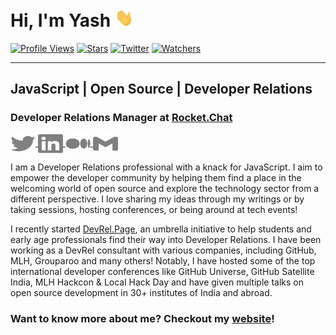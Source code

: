 # Hi, I'm Yash  <img src="./Hi.gif" width="30px">
[![Profile Views](https://komarev.com/ghpvc/?username=yashovardhan)](https://yashovardhan.dev)
[![Stars](https://img.shields.io/github/stars/yashovardhan)](https://yashovardhan.dev)
[![Twitter](https://img.shields.io/twitter/follow/yashovardhan)](https://twitter.com/yashovardhan)
[![Watchers](https://img.shields.io/github/watchers/yashovardhan/yashovardhan)](https://yashovardhan.dev)
<hr>

## JavaScript | Open Source | Developer Relations
### Developer Relations Manager at [Rocket.Chat](https://github.com/RocketChat)

<p>
    <a href="https://www.twitter.com/yashovardhan/" target="blank">
    <img align="center" src="./twitter.svg" alt="yashovardhan" height="30" width="40" class="icon"/>
    </a>
    <a href="https://www.linkedin.com/in/yashovardhanagrawal/" target="blank">
        <img align="center" src="./linkedin.svg" alt="yashovardhanagrawal" height="30" width="40" class="icon"/>
    </a>
    <a href="https://medium.com/@yashovardhana" target="blank">
        <img align="center" src="./medium.svg" alt="yashovardhana" height="30" width="40" class="icon"/>
    </a>
    <a href="mailto:hi@yashovardhan.dev">
        <img align="center" src="./gmail.svg" height="30" width="40" class="icon"/>
    </a>
</p>

I am a Developer Relations professional with a knack for JavaScript. I aim to empower the developer community by helping them find a place in the welcoming world of open source and explore the technology sector from a different perspective. I love sharing my ideas through my writings or by taking sessions, hosting conferences, or being around at tech events!


I recently started <a href="https://devrel.page">DevRel.Page</a>, an umbrella initiative to help students and early age professionals find their way into Developer Relations. I have been working as a DevRel consultant with various companies, including GitHub, MLH, Grouparoo and many others! Notably, I have hosted some of the top international developer conferences like GitHub Universe, GitHub Satellite India, MLH Hackcon & Local Hack Day and have given multiple talks on open source development in 30+ institutes of India and abroad.


### Want to know more about me? Checkout my [website](https://yashovardhan.dev)!

